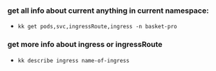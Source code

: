 ### get all info about current anything in current namespace:

-   `kk get pods,svc,ingressRoute,ingress -n basket-pro`

### get more info about ingress or ingressRoute

-   `kk describe ingress name-of-ingress`
